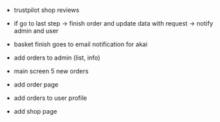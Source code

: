 - trustpilot shop reviews

- if go to last step -> finish order and update data with request -> notify admin and user
- basket finish goes to email notification for akai
- add orders to admin (list, info)

- main screen 5 new orders
- add order page
- add orders to user profile
- add shop page

